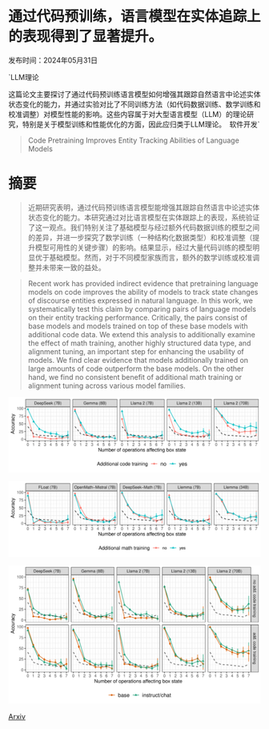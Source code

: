 # 通过代码预训练，语言模型在实体追踪上的表现得到了显著提升。

发布时间：2024年05月31日

`LLM理论

这篇论文主要探讨了通过代码预训练语言模型如何增强其跟踪自然语言中论述实体状态变化的能力，并通过实验对比了不同训练方法（如代码数据训练、数学训练和校准调整）对模型性能的影响。这些内容属于对大型语言模型（LLM）的理论研究，特别是关于模型训练和性能优化的方面，因此应归类于LLM理论。` `软件开发`

> Code Pretraining Improves Entity Tracking Abilities of Language Models

# 摘要

> 近期研究表明，通过代码预训练语言模型能增强其跟踪自然语言中论述实体状态变化的能力。本研究通过对比语言模型在实体跟踪上的表现，系统验证了这一观点。我们特别关注了基础模型与经过额外代码数据训练的模型之间的差异，并进一步探究了数学训练（一种结构化数据类型）和校准调整（提升模型可用性的关键步骤）的影响。结果显示，经过大量代码训练的模型明显优于基础模型。然而，对于不同模型家族而言，额外的数学训练或校准调整并未带来一致的益处。

> Recent work has provided indirect evidence that pretraining language models on code improves the ability of models to track state changes of discourse entities expressed in natural language. In this work, we systematically test this claim by comparing pairs of language models on their entity tracking performance. Critically, the pairs consist of base models and models trained on top of these base models with additional code data. We extend this analysis to additionally examine the effect of math training, another highly structured data type, and alignment tuning, an important step for enhancing the usability of models. We find clear evidence that models additionally trained on large amounts of code outperform the base models. On the other hand, we find no consistent benefit of additional math training or alignment tuning across various model families.

![通过代码预训练，语言模型在实体追踪上的表现得到了显著提升。](../../../paper_images/2405.21068/x1.png)

![通过代码预训练，语言模型在实体追踪上的表现得到了显著提升。](../../../paper_images/2405.21068/x2.png)

![通过代码预训练，语言模型在实体追踪上的表现得到了显著提升。](../../../paper_images/2405.21068/x3.png)

[Arxiv](https://arxiv.org/abs/2405.21068)